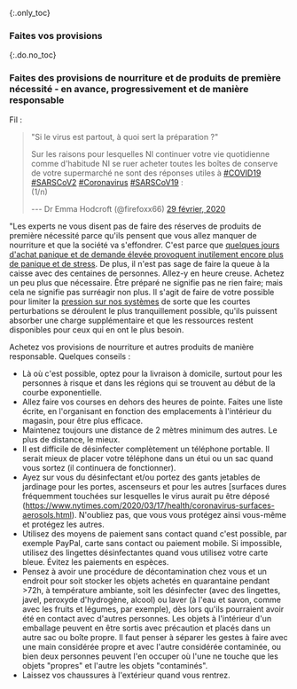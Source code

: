 {:.only_toc}
### Faites vos provisions

{:.do.no_toc}
### Faites des provisions de nourriture et de produits de première nécessité - en avance, progressivement et de manière responsable

Fil :

> "Si le virus est partout, à quoi sert la préparation ?"
>
> Sur les raisons pour lesquelles NI continuer votre vie quotidienne comme d'habitude NI se ruer acheter toutes les boîtes de conserve de votre supermarché
> ne sont des réponses utiles à
> [\#COVID19](https://twitter.com/hashtag/COVID19?src=hashef_src=twsrc%5Etfw)
> [\#SARSCoV2](https://twitter.com/hashtag/SARSCoV2?src=hashef_src=twsrc%5Etfw)
> [\#Coronavirus](https://twitter.com/hashtag/Coronavirus?src=hashef_src=twsrc%5Etfw)
> [\#SARSCoV19](https://twitter.com/hashtag/SARSCoV19?src=hashef_src=twsrc%5Etfw)
> :\
> (1/n)
>
> --- Dr Emma Hodcroft (\@firefoxx66) [29 février,
> 2020](https://twitter.com/firefoxx66/status/1233666678841597952?ref_src=twsrc%5Etfw)

"Les experts ne vous disent pas de faire des réserves de produits de première nécessité parce qu'ils pensent que vous allez manquer de nourriture et que la société va s'effondrer. C'est
parce que [quelques jours d'achat panique et de demande élevée provoquent inutilement encore plus de panique et de stress](https://twitter.com/firefoxx66/status/1233666678841597952). De plus, il n'est pas sage de faire la queue à la caisse avec des centaines de personnes. Allez-y en heure creuse. Achetez un peu plus que nécessaire. Être préparé ne signifie pas ne rien faire; mais cela ne signifie pas surréagir non plus. Il s'agit de faire de votre possible pour limiter la [pression sur nos systèmes](https://twitter.com/firefoxx66/status/1233666678841597952) de sorte que les courtes perturbations se déroulent le plus tranquillement possible, qu'ils puissent absorber une charge supplémentaire et que les ressources restent disponibles pour ceux qui en ont le plus besoin.

Achetez vos provisions de nourriture et autres produits de manière responsable. Quelques conseils : 
- Là où c'est possible, optez pour la livraison à domicile, surtout pour les personnes à risque et dans les régions qui se trouvent au début de la courbe exponentielle. 
- Allez faire vos courses en dehors des heures de pointe. 
Faites une liste écrite, en l'organisant en fonction des emplacements à l'intérieur du magasin, pour être plus efficace. 
- Maintenez toujours une distance de 2 mètres minimum des autres. Le plus de distance, le mieux. 
- Il est difficile de désinfecter complètement un téléphone portable. Il serait mieux de placer votre téléphone dans un étui ou un sac quand vous sortez (il continuera de fonctionner). 
- Ayez sur vous du désinfectant et/ou portez des gants jetables de jardinage pour les portes, ascenseurs et pour les autres [surfaces dures fréquemment touchées sur lesquelles le virus aurait pu être déposé (https://www.nytimes.com/2020/03/17/health/coronavirus-surfaces-aerosols.html). N'oubliez pas, que vous vous protégez ainsi vous-même et protégez les autres. 
 - Utilisez des moyens de paiement sans contact quand c'est possible, par exemple PayPal, carte sans contact ou paiement mobile. Si impossible, utilisez des lingettes désinfectantes quand vous utilisez votre carte bleue. Évitez les paiements en espèces.  
 - Pensez à avoir une procédure de décontamination chez vous et un endroit pour soit stocker les objets achetés en quarantaine pendant >72h, à température ambiante, soit les désinfecter (avec des lingettes, javel, peroxyde d'hydrogène, alcool) ou laver (à l'eau et savon, comme avec les fruits et légumes, par exemple), dès lors qu'ils pourraient avoir été en contact avec d'autres personnes. Les objets à l'intérieur d'un emballage peuvent en être sortis avec précaution et placés dans un autre sac ou boîte propre. Il faut penser à séparer les gestes à faire avec une main considérée propre et avec l'autre considérée contaminée, ou bien deux personnes peuvent l'en occuper où l'une ne touche que les objets "propres" et l'autre les objets "contaminés". 
 - Laissez vos chaussures à l'extérieur quand vous rentrez.

